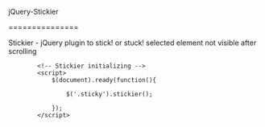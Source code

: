 jQuery-Stickier

===============


Stickier - jQuery plugin to stick! or stuck! selected element not visible after scrolling

```
		<!-- Stickier initializing -->
		<script>
			$(document).ready(function(){
				
				$('.sticky').stickier();
  
			});
		</script>
```